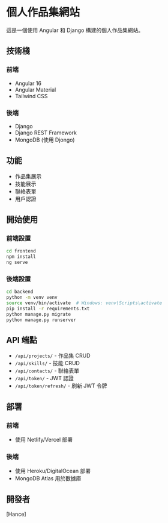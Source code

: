 # 個人作品集網站

這是一個使用 Angular 和 Django 構建的個人作品集網站。

## 技術棧

### 前端
- Angular 16
- Angular Material
- Tailwind CSS

### 後端
- Django
- Django REST Framework
- MongoDB (使用 Djongo)

## 功能
- 作品集展示
- 技能展示
- 聯絡表單
- 用戶認證

## 開始使用

### 前端設置
```bash
cd frontend
npm install
ng serve
```

### 後端設置
```bash
cd backend
python -m venv venv
source venv/bin/activate  # Windows: venv\Scripts\activate
pip install -r requirements.txt
python manage.py migrate
python manage.py runserver
```

## API 端點

- `/api/projects/` - 作品集 CRUD
- `/api/skills/` - 技能 CRUD
- `/api/contacts/` - 聯絡表單
- `/api/token/` - JWT 認證
- `/api/token/refresh/` - 刷新 JWT 令牌

## 部署

### 前端
- 使用 Netlify/Vercel 部署

### 後端
- 使用 Heroku/DigitalOcean 部署
- MongoDB Atlas 用於數據庫

## 開發者

[Hance] 
